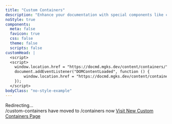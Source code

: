 ```yaml
---
title: "Custom Containers"
description: "Enhance your documentation with special components like callouts, cards, and steps using docmd's custom container syntax."
noStyle: true
components:
  meta: false
  favicon: true
  css: false
  theme: false
  scripts: false
customHead: |
  <script>
  <script>
    window.location.href = "https://docmd.mgks.dev/content/containers/";
    document.addEventListener("DOMContentLoaded", function () {
        window.location.href = "https://docmd.mgks.dev/content/containers/";
    });
  </script>
bodyClass: "no-style-example"
---
```


<div class="container">
    Redirecting...<br/>
    /custom-containers have moved to /containers now <a href="https://docmd.mgks.dev/content/containers/">Visit New Custom Containers Page</a>
</div> 